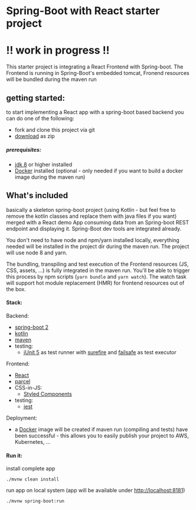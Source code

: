 Spring-Boot with React starter project
======================================

# !! work in progress !!

This starter project is integrating a React Frontend with Spring-boot.
The Frontend is running in Spring-Boot's embedded tomcat, Fronend resources will be bundled during the maven run

## getting started:

to start implementing a React app with a spring-boot based backend you can do one of the following:
	
* fork and clone this project via git 
* [download](https://github.com/christian-draeger/spring-boot-react-starter/archive/master.zip) as zip 


##### prerequisites:
* [jdk 8](http://www.oracle.com/technetwork/java/javase/downloads/jdk8-downloads-2133151.html) or higher installed
* [Docker](https://www.docker.com) installed (optional - only needed if you want to build a docker image during the maven run)

## What's included

basically a skeleton spring-boot project (using Kotlin - but feel free to remove the kotlin classes and replace them with java files if you want) 
merged with a React demo App consuming data from an Spring-boot REST endpoint and displaying it.
Spring-Boot dev tools are integrated already.

You don't need to have node and npm/yarn installed locally, everything needed will be installed in the project dir during the maven run.
The project will use node 8 and yarn.

The bundling, transpiling and test execution of the Frontend resources (JS, CSS, assets, ...) is fully integrated in the maven run.
You'll be able to trigger this process by npm scripts (``yarn bundle`` and ``yarn watch``).
The watch task will support hot module replacement (HMR) for frontend resources out of the box.

#### Stack:
Backend: 
* [spring-boot 2](http://spring.io/projects/spring-boot)
* [kotlin](https://kotlinlang.org)
* [maven](https://maven.apache.org)
* testing:
	* [jUnit 5](https://junit.org/junit5/) as test runner with [surefire](https://maven.apache.org/surefire/maven-surefire-plugin/) and [failsafe](https://maven.apache.org/surefire/maven-failsafe-plugin/) as test executor

Frontend:
* [React](https://reactjs.org)
* [parcel](https://parceljs.org)
* CSS-in-JS:
	* [Styled Components](https://www.styled-components.com)
* testing:
	* [jest](https://jestjs.io)

Deployment:
* a [Docker](https://www.docker.com) image will be created if maven run (compiling and tests) have been successful - this allows you to easily publish your project to AWS, Kubernetes, ...

#### Run it:
install complete app

	./mvnw clean install

run app on local system (app will be available under [http://localhost:8181](http://localhost:8181))
	
	./mvnw spring-boot:run